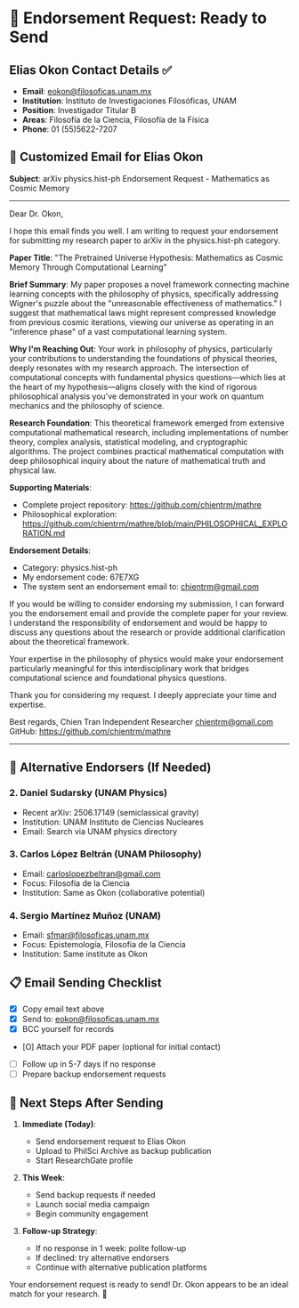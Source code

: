 # 🎯 Endorsement Request: Ready to Send

## Elias Okon Contact Details ✅

- **Email**: eokon@filosoficas.unam.mx
- **Institution**: Instituto de Investigaciones Filosóficas, UNAM
- **Position**: Investigador Titular B
- **Areas**: Filosofía de la Ciencia, Filosofía de la Física
- **Phone**: 01 (55)5622-7207

## 📧 Customized Email for Elias Okon

**Subject**: arXiv physics.hist-ph Endorsement Request - Mathematics as Cosmic Memory

---

Dear Dr. Okon,

I hope this email finds you well. I am writing to request your endorsement for submitting my research paper to arXiv in the physics.hist-ph category.

**Paper Title**: "The Pretrained Universe Hypothesis: Mathematics as Cosmic Memory Through Computational Learning"

**Brief Summary**: My paper proposes a novel framework connecting machine learning concepts with the philosophy of physics, specifically addressing Wigner's puzzle about the "unreasonable effectiveness of mathematics." I suggest that mathematical laws might represent compressed knowledge from previous cosmic iterations, viewing our universe as operating in an "inference phase" of a vast computational learning system.

**Why I'm Reaching Out**: Your work in philosophy of physics, particularly your contributions to understanding the foundations of physical theories, deeply resonates with my research approach. The intersection of computational concepts with fundamental physics questions—which lies at the heart of my hypothesis—aligns closely with the kind of rigorous philosophical analysis you've demonstrated in your work on quantum mechanics and the philosophy of science.

**Research Foundation**: This theoretical framework emerged from extensive computational mathematical research, including implementations of number theory, complex analysis, statistical modeling, and cryptographic algorithms. The project combines practical mathematical computation with deep philosophical inquiry about the nature of mathematical truth and physical law.

**Supporting Materials**:

- Complete project repository: https://github.com/chientrm/mathre
- Philosophical exploration: https://github.com/chientrm/mathre/blob/main/PHILOSOPHICAL_EXPLORATION.md

**Endorsement Details**:

- Category: physics.hist-ph
- My endorsement code: 67E7XG
- The system sent an endorsement email to: chientrm@gmail.com

If you would be willing to consider endorsing my submission, I can forward you the endorsement email and provide the complete paper for your review. I understand the responsibility of endorsement and would be happy to discuss any questions about the research or provide additional clarification about the theoretical framework.

Your expertise in the philosophy of physics would make your endorsement particularly meaningful for this interdisciplinary work that bridges computational science and foundational physics questions.

Thank you for considering my request. I deeply appreciate your time and expertise.

Best regards,
Chien Tran
Independent Researcher
chientrm@gmail.com
GitHub: https://github.com/chientrm/mathre

---

## 🚀 Alternative Endorsers (If Needed)

### 2. Daniel Sudarsky (UNAM Physics)

- Recent arXiv: 2506.17149 (semiclassical gravity)
- Institution: UNAM Instituto de Ciencias Nucleares
- Email: Search via UNAM physics directory

### 3. Carlos López Beltrán (UNAM Philosophy)

- Email: carloslopezbeltran@gmail.com
- Focus: Filosofía de la Ciencia
- Institution: Same as Okon (collaborative potential)

### 4. Sergio Martínez Muñoz (UNAM)

- Email: sfmar@filosoficas.unam.mx
- Focus: Epistemología, Filosofía de la Ciencia
- Institution: Same institute as Okon

## 📋 Email Sending Checklist

- [x] Copy email text above
- [x] Send to: eokon@filosoficas.unam.mx
- [x] BCC yourself for records
- [O] Attach your PDF paper (optional for initial contact)
- [ ] Follow up in 5-7 days if no response
- [ ] Prepare backup endorsement requests

## 🔄 Next Steps After Sending

1. **Immediate (Today)**:

   - Send endorsement request to Elias Okon
   - Upload to PhilSci Archive as backup publication
   - Start ResearchGate profile

2. **This Week**:

   - Send backup requests if needed
   - Launch social media campaign
   - Begin community engagement

3. **Follow-up Strategy**:
   - If no response in 1 week: polite follow-up
   - If declined: try alternative endorsers
   - Continue with alternative publication platforms

Your endorsement request is ready to send! Dr. Okon appears to be an ideal match for your research. 🎯
